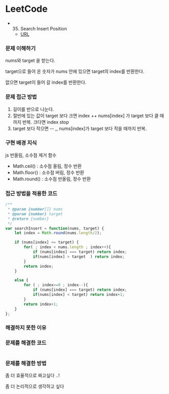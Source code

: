 # LeetCode
- 35. Search Insert Position
  - [URL](https://leetcode.com/problems/search-insert-position/)   

### 문제 이해하기
nums와 target 을 받는다. 

target으로 들어 온 숫자가 nums 안에 있으면 target의 index를 반환한다. 

없으면 target이 들어 갈 index를 반환한다. 

### 문제 접근 방법
1. 길이를 반으로 나눈다. 
2. 절반에 있는 값이 target 보다 크면 index ++ nums[index] 가 target 보다 클 때까지 반복.
크다면 index stop
3. target 보다 작으면 -- ,, nums[index]가 target 보다 작을 때까지 반복.  


### 구현 배경 지식
js 반올림, 소수점 제거 함수 

- Math.ceil() : 소수점 올림, 정수 반환
- Math.floor() : 소수점 버림, 정수 반환
- Math.round() : 소수점 반올림, 정수 반환

### 접근 방법을 적용한 코드
```javascript
/**
 * @param {number[]} nums
 * @param {number} target
 * @return {number}
 */
var searchInsert = function(nums, target) {
    let index = Math.round(nums.length/2);

    if (nums[index] <= target) {
        for( ; index < nums.length ; index++){
            if (nums[index] === target) return index;
            if(nums[index] > target  ) return index;
        }
        return index;
    }

    else {
        for ( ; index>=0 ; index--){
            if (nums[index] === target) return index;
            if(nums[index] < target) return index+1;
        }
        return index+1;
    }
};
```
### 해결하지 못한 이유

### 문제를 해결한 코드
```
```

### 문제를 해결한 방법
좀 더 효율적으로 짜고싶다 ..!

좀 더 논리적으로 생각하고 싶다